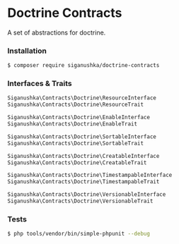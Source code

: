 # Doctrine Contracts

A set of abstractions for doctrine.

### Installation

```bash
$ composer require siganushka/doctrine-contracts
```

### Interfaces & Traits

```php
Siganushka\Contracts\Doctrine\ResourceInterface
Siganushka\Contracts\Doctrine\ResourceTrait

Siganushka\Contracts\Doctrine\EnableInterface
Siganushka\Contracts\Doctrine\EnableTrait

Siganushka\Contracts\Doctrine\SortableInterface
Siganushka\Contracts\Doctrine\SortableTrait

Siganushka\Contracts\Doctrine\CreatableInterface
Siganushka\Contracts\Doctrine\CreatableTrait

Siganushka\Contracts\Doctrine\TimestampableInterface
Siganushka\Contracts\Doctrine\TimestampableTrait

Siganushka\Contracts\Doctrine\VersionableInterface
Siganushka\Contracts\Doctrine\VersionableTrait
```

### Tests

```bash
$ php tools/vendor/bin/simple-phpunit --debug
```
